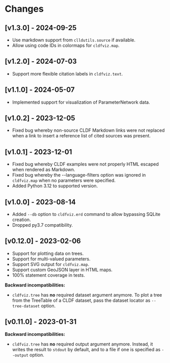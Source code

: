 # Changes


## [v1.3.0] - 2024-09-25

- Use markdown support from `clldutils.source` if available.
- Allow using code IDs in colormaps for `cldfviz.map`.


## [v1.2.0] - 2024-07-03

- Support more flexible citation labels in `cldfviz.text`.


## [v1.1.0] - 2024-05-07

- Implemented support for visualization of ParameterNetwork data.


## [v1.0.2] - 2023-12-05

- Fixed bug whereby non-source CLDF Markdown links were not replaced when a
  link to insert a reference list of cited sources was present.


## [v1.0.1] - 2023-12-01

- Fixed bug whereby CLDF examples were not properly HTML escaped when rendered as Markdown.
- Fixed bug whereby the --language-filters option was ignored in `cldfviz.map` when no
  parameters were specified.
- Added Python 3.12 to supported version.


## [v1.0.0] - 2023-08-14

- Added `--db` option to `cldfviz.erd` command to allow bypassing SQLite creation.
- Dropped py3.7 compatibility.


## [v0.12.0] - 2023-02-06

- Support for plotting data on trees.
- Support for multi-valued parameters.
- Support SVG output for `cldfviz.map`.
- Support custom GeoJSON layer in HTML maps.
- 100% statement coverage in tests.

**Backward incompatibilities:**

- `cldfviz.tree` has **no** required dataset argument anymore. To plot a tree from the TreeTable
  of a CLDF dataset, pass the dataset locator as `--tree-dataset` option.


## [v0.11.0] - 2023-01-31

**Backward incompatibilities:**

- `cldfviz.tree` has **no** required output argument anymore. Instead, it writes the result to
  `stdout` by default, and to a file if one is specified as `--output` option.
